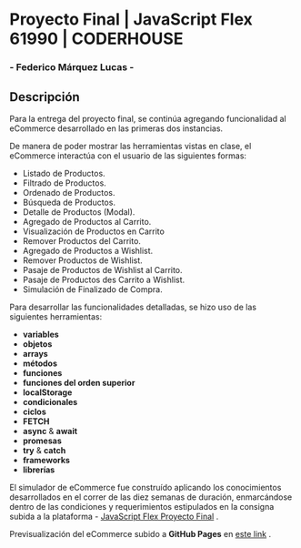 # Proyecto Final | JavaScript Flex 61990 | CODERHOUSE

### - Federico Márquez Lucas -

## Descripción
Para la entrega del proyecto final, se continúa agregando funcionalidad al eCommerce desarrollado en las primeras dos instancias.

De manera de poder mostrar las herramientas vistas en clase, el eCommerce interactúa con el usuario de las siguientes formas:
- Listado de Productos.
- Filtrado de Productos.
- Ordenado de Productos.
- Búsqueda de Productos.
- Detalle de Productos (Modal).
- Agregado de Productos al Carrito.
- Visualización de Productos en Carrito
- Remover Productos del Carrito.
- Agregado de Productos a Wishlist.
- Remover Productos de Wishlist.
- Pasaje de Productos de Wishlist al Carrito.
- Pasaje de Productos des Carrito a Wishlist.
- Simulación de Finalizado de Compra.

Para desarrollar las funcionalidades detalladas, se hizo uso de las siguientes herramientas:
- **variables**
- **objetos**
- **arrays**
- **métodos**
- **funciones**
- **funciones del orden superior**
- **localStorage**
- **condicionales**
- **ciclos**
- **FETCH**
- **async** & **await**
- **promesas**
- **try** & **catch**
- **frameworks**
- **librerías**

El simulador de eCommerce fue construído aplicando los conocimientos desarrollados en el correr de las diez semanas de duración, enmarcándose dentro de las condiciones y requerimientos estipulados en la consigna subida a la plataforma - [JavaScript Flex Proyecto Final](https://docs.google.com/presentation/d/1G6YBej6icFVkGUebNWEhaHCaGtBOoC1vepL-J9yoKyk/edit#slide=id.p1) .

Previsualización del eCommerce subido a **GitHub Pages** en [este link](https://federicomarquezlucas.github.io/JavaScript-Flex-61990/) .
